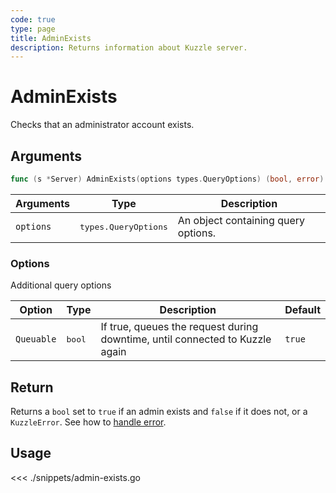 ```yaml
---
code: true
type: page
title: AdminExists
description: Returns information about Kuzzle server.
---
```


# AdminExists

Checks that an administrator account exists.

## Arguments

```go
func (s *Server) AdminExists(options types.QueryOptions) (bool, error)
```

| Arguments | Type               | Description                         |
| --------- | ------------------ | ----------------------------------- |
| `options` | <pre>types.QueryOptions</pre> | An object containing query options. |

### **Options**

Additional query options

| Option     | Type | Description                                                                  | Default |
| ---------- | ---- | ---------------------------------------------------------------------------- | ------- |
| `Queuable` | <pre>bool</pre> | If true, queues the request during downtime, until connected to Kuzzle again | `true`  |

## Return

Returns a `bool` set to `true` if an admin exists and `false` if it does not, or a `KuzzleError`. See how to [handle error](/sdk/go/3/essentials/error-handling).

## Usage

<<< ./snippets/admin-exists.go
